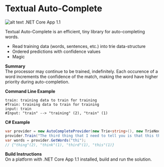 # Textual Auto-Complete
![alt text](https://blairleduc.gallerycdn.vsassets.io/extensions/blairleduc/net-core-starters-pack/1.0.0/1510457372304/Microsoft.VisualStudio.Services.Icons.Default "dot net core logo")
.NET Core App 1.1  

Textual Auto-Complete is an efficient, tiny library for auto-completing words.

  - Read training data (words, sentences, etc.) into trie data-structure
  - Ordered predictions with confidence values
  - Magic

__Summary__  
The processor may continue to be trained, indefinitely. Each occurence of a word increments the confidence of the match, making the word have higher priority during auto-completion.

__Command Line Example__

```
train: training data to train for training
#Train: training data to train for training
input: train
#Input: "train" --> "training" (2), "train" (1)
```

__C# Example__

```csharp
var provider = new AutoCompleteProvider(new Trie<string>(), new TrieNodeFactory<string>());
provider.Train("The third thing that I need to tell you is that this thing does not think thoroughly.");
var words = provider.GetWords("thi");
// {"thing"(2), "think"(1), "third"(1), "this"(1)}
```

__Build Instructions__  
On a platform with .NET Core App 1.1 installed, build and run the solution.
